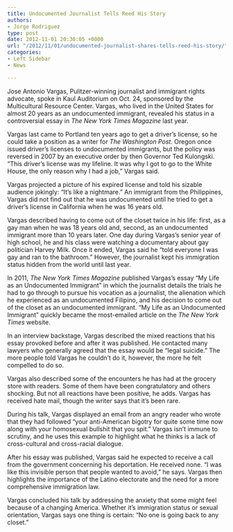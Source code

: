 ```yaml
---
title: Undocumented Journalist Tells Reed His Story
authors:
- Jorge Rodriguez
type: post
date: 2012-11-01 20:30:05 +0000
url: "/2012/11/01/undocumented-journalist-shares-tells-reed-his-story/"
categories:
- Left Sidebar
- News

---
```

Jose Antonio Vargas, Pulitzer-winning journalist and immigrant rights advocate, spoke in Kaul Auditorium on Oct. 24, sponsored by the Multicultural Resource Center. Vargas, who lived in the United States for almost 20 years as an undocumented immigrant, revealed his status in a controversial essay in _The New York Times Magazine_ last year.

Vargas last came to Portland ten years ago to get a driver’s license, so he could take a position as a writer for _The Washington Post_. Oregon once issued driver’s licenses to undocumented immigrants, but the policy was reversed in 2007 by an executive order by then Governor Ted Kulongski. “This driver’s license was my lifeline. It was why I got to go to the White House, the only reason why I had a job,” Vargas said.

Vargas projected a picture of his expired license and told his sizable audience jokingly: “It’s like a nightmare.” An immigrant from the Philippines, Vargas did not find out that he was undocumented until he tried to get a driver’s license in California when he was 16 years old.

Vargas described having to come out of the closet twice in his life: first, as a gay man when he was 18 years old and, second, as an undocumented immigrant more than 10 years later. One day during Vargas’s senior year of high school, he and his class were watching a documentary about gay politician Harvey Milk. Once it ended, Vargas said he “told everyone I was gay and ran to the bathroom.” However, the journalist kept his immigration status hidden from the world until last year.

In 2011, _The New York Times Magazine_ published Vargas’s essay “My Life as an Undocumented Immigrant” in which the journalist details the trials he had to go through to pursue his vocation as a journalist, the alienation which he experienced as an undocumented Filipino, and his decision to come out of the closet as an undocumented immigrant. “My Life as an Undocumented Immigrant” quickly became the most-emailed article on the _The_ _New York Times_ website.

In an interview backstage, Vargas described the mixed reactions that his essay provoked before and after it was published. He contacted many lawyers who generally agreed that the essay would be “legal suicide.” The more people told Vargas he couldn’t do it, however, the more he felt compelled to do so.

Vargas also described some of the encounters he has had at the grocery store with readers. Some of them have been congratulatory and others shocking. But not all reactions have been positive, he adds. Vargas has received hate mail, though the writer says that it’s been rare.

During his talk, Vargas displayed an email from an angry reader who wrote that they had followed “your anti-American bigotry for quite some time now along with your homosexual bullshit that you spit.” Vargas isn’t immune to scrutiny, and he uses this example to highlight what he thinks is a lack of cross-cultural and cross-racial dialogue.

After his essay was published, Vargas said he expected to receive a call from the government concerning his deportation. He received none. “I was like this invisible person that people wanted to avoid,” he says. Vargas then highlights the importance of the Latino electorate and the need for a more comprehensive immigration law.

Vargas concluded his talk by addressing the anxiety that some might feel because of a changing America. Whether it’s immigration status or sexual orientation, Vargas says one thing is certain: “No one is going back to any closet.”